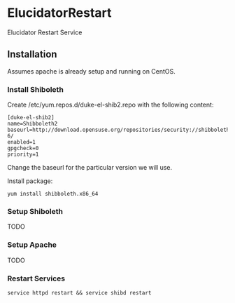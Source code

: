 # ElucidatorRestart
Elucidator Restart Service

## Installation
Assumes apache is already setup and running on CentOS.

### Install Shiboleth
Create /etc/yum.repos.d/duke-el-shib2.repo with the following content:
```
[duke-el-shib2]
name=Shibboleth2
baseurl=http://download.opensuse.org/repositories/security://shibboleth/CentOS_CentOS-6/
enabled=1
gpgcheck=0
priority=1
```
Change the baseurl for the particular version we will use.

Install package:
```
yum install shibboleth.x86_64
```

### Setup Shiboleth
TODO

### Setup Apache
TODO

### Restart Services
```
service httpd restart && service shibd restart
```
